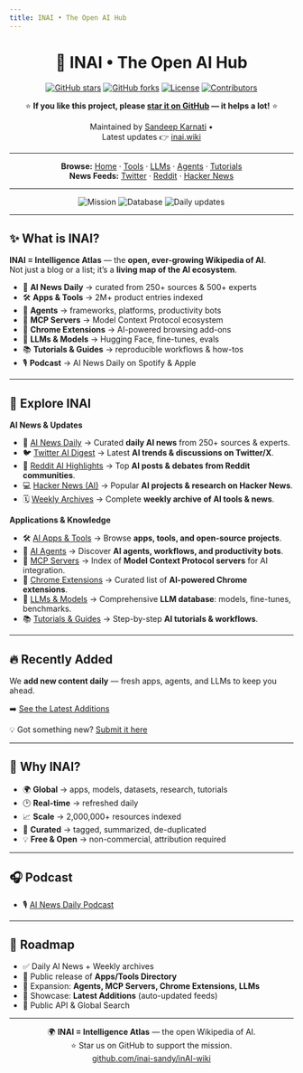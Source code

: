 ```yaml
---
title: INAI • The Open AI Hub
---
```


<div align="center" markdown="1">

# 🚀 INAI • The Open AI Hub  

[![GitHub stars](https://img.shields.io/github/stars/inai-sandy/inAI-wiki?style=flat&color=yellow)](https://github.com/inai-sandy/inAI-wiki/stargazers)
[![GitHub forks](https://img.shields.io/github/forks/inai-sandy/inAI-wiki?style=flat&color=blue)](https://github.com/inai-sandy/inAI-wiki/network/members)
[![License](https://img.shields.io/github/license/inai-sandy/inAI-wiki?color=green)](LICENSE.md)
[![Contributors](https://img.shields.io/github/contributors/inai-sandy/inAI-wiki?color=orange)](https://github.com/inai-sandy/inAI-wiki/graphs/contributors)

⭐ **If you like this project, please [star it on GitHub](https://github.com/inai-sandy/inAI-wiki/stargazers) — it helps a lot!** ⭐  

Maintained by [Sandeep Karnati](https://github.com/inai-sandy) •  
Latest updates 👉 [inai.wiki](https://www.inai.wiki)

---

**Browse:** [Home](index.md) · [Tools](tools.md) · [LLMs](llms.md) · [Agents](agents.md) · [Tutorials](tutorials.md)  
**News Feeds:** [Twitter](twitter-news.md) · [Reddit](reddit-news.md) · [Hacker News](hacker-news.md)

---

<img src="https://img.shields.io/badge/Mission-Open%20Wikipedia%20of%20AI-4B9CD3?style=flat-square" alt="Mission"/>
<img src="https://img.shields.io/badge/Database-2M%2B%20AI%20Resources-7A5BEF?style=flat-square" alt="Database"/>
<img src="https://img.shields.io/badge/Updates-Daily%20News%20·%20Apps%20·%20Agents%20·%20LLMs-F97316?style=flat-square" alt="Daily updates"/>

</div>

---

## ✨ What is INAI?
**INAI = Intelligence Atlas** — the **open, ever-growing Wikipedia of AI**.  
Not just a blog or a list; it’s a **living map of the AI ecosystem**.  

- 📰 **AI News Daily** → curated from 250+ sources & 500+ experts  
- 🛠️ **Apps & Tools** → 2M+ product entries indexed  
- 🤖 **Agents** → frameworks, platforms, productivity bots  
- 🧩 **MCP Servers** → Model Context Protocol ecosystem  
- 🧪 **Chrome Extensions** → AI-powered browsing add-ons  
- 🧠 **LLMs & Models** → Hugging Face, fine-tunes, evals  
- 📚 **Tutorials & Guides** → reproducible workflows & how-tos  
- 🎙️ **Podcast** → AI News Daily on Spotify & Apple  

---

## 🔎 Explore INAI
**AI News & Updates**  
- 📰 [AI News Daily](news.md) → Curated **daily AI news** from 250+ sources & experts.  
- 🐦 [Twitter AI Digest](twitter-news.md) → Latest **AI trends & discussions on Twitter/X**.  
- 📢 [Reddit AI Highlights](reddit-news.md) → Top **AI posts & debates from Reddit communities**.  
- 💻 [Hacker News (AI)](hacker-news.md) → Popular **AI projects & research on Hacker News**.  
- 🗓️ [Weekly Archives](weekly.md) → Complete **weekly archive of AI tools & news**.  

**Applications & Knowledge**  
- 🛠️ [AI Apps & Tools](tools.md) → Browse **apps, tools, and open-source projects**.  
- 🤖 [AI Agents](agents.md) → Discover **AI agents, workflows, and productivity bots**.  
- 🧩 [MCP Servers](mcp.md) → Index of **Model Context Protocol servers** for AI integration.  
- 🧪 [Chrome Extensions](extensions.md) → Curated list of **AI-powered Chrome extensions**.  
- 🧠 [LLMs & Models](llms.md) → Comprehensive **LLM database**: models, fine-tunes, benchmarks.  
- 📚 [Tutorials & Guides](tutorials.md) → Step-by-step **AI tutorials & workflows**.  

---

## 🔥 Recently Added
We **add new content daily** — fresh apps, agents, and LLMs to keep you ahead.  

➡️ [See the Latest Additions](https://inai.short.gy/18th-sept)  

💡 Got something new? [Submit it here](https://github.com/inai-sandy/inAI-wiki/issues/new?template=add-item.md&title=%5BNEW%5D+<Name>)  

---

## 💎 Why INAI?
- 🌍 **Global** → apps, models, datasets, research, tutorials  
- 🕑 **Real-time** → refreshed daily  
- 📈 **Scale** → 2,000,000+ resources indexed  
- 🎯 **Curated** → tagged, summarized, de-duplicated  
- 💡 **Free & Open** → non-commercial, attribution required  

---

## 🎧 Podcast
- 🎙️ [AI News Daily Podcast](https://ainews.buzzsprout.com)  

---

## 📅 Roadmap
- ✅ Daily AI News + Weekly archives  
- 🚀 Public release of **Apps/Tools Directory**  
- 🚀 Expansion: **Agents, MCP Servers, Chrome Extensions, LLMs**  
- 🚀 Showcase: **Latest Additions** (auto-updated feeds)  
- 🚧 Public API & Global Search  

---

<p align="center">
🌍 <b>INAI = Intelligence Atlas</b> — the open Wikipedia of AI.  
<br/>⭐ Star us on GitHub to support the mission.  
<br/><a href="https://github.com/inai-sandy/inAI-wiki">github.com/inai-sandy/inAI-wiki</a>
</p>
